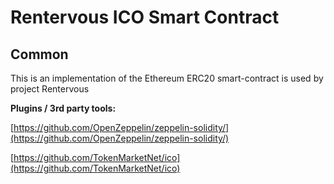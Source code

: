 # Rentervous ICO Smart Contract

## Common

This is an implementation of the Ethereum ERC20 smart-contract is used by project Rentervous

<b>Plugins / 3rd party tools:</b>

[https://github.com/OpenZeppelin/zeppelin-solidity/](https://github.com/OpenZeppelin/zeppelin-solidity/)

[https://github.com/TokenMarketNet/ico](https://github.com/TokenMarketNet/ico)